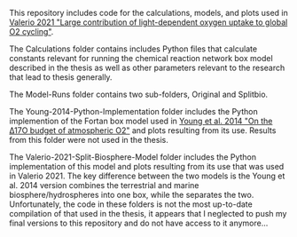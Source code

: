 This repository includes code for the calculations, models, and plots used in [Valerio 2021 "Large contribution of light-dependent oxygen uptake to global O2 cycling"](https://repository.rice.edu/items/0aaf9077-3406-49fc-81ef-b0a773164cb7).

The Calculations folder contains includes Python files that calculate constants relevant for running the chemical reaction network box model described in the thesis as well as other parameters relevant to the research that lead to thesis generally.

The Model-Runs folder contains two sub-folders, Original and Splitbio.

The Young-2014-Python-Implementation folder includes the Python implemention of the Fortan box model used in [Young et al. 2014 "On the Δ17O budget of atmospheric O2"](https://www.sciencedirect.com/science/article/abs/pii/S0016703714001914) and plots resulting from its use. Results from this folder were not used in the thesis.

The Valerio-2021-Split-Biosphere-Model folder includes the Python implementation of this model and plots resulting from its use that was used in Valerio 2021. The key difference between the two models is the Young et al. 2014 version combines the terrestrial and marine biosphere/hydrospheres into one box, while the separates the two. Unfortunately, the code in these folders is not the most up-to-date compilation of that used in the thesis, it appears that I neglected to push my final versions to this repository and do not have access to it anymore...
